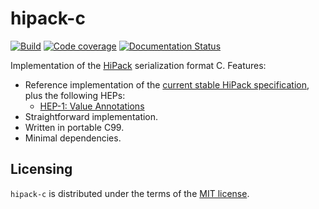 hipack-c
========

[![Build](https://github.com/aperezdc/hipack-c/actions/workflows/build.yml/badge.svg?event=push)](https://github.com/aperezdc/hipack-c/actions/workflows/build.yml)
[![Code coverage](https://img.shields.io/coveralls/aperezdc/hipack-c/master.svg?style=flat)](https://coveralls.io/r/aperezdc/hipack-c?branch=master)
[![Documentation Status](https://readthedocs.org/projects/hipack-c/badge/?version=latest)](https://hipack-c.readthedocs.org/en/latest)

Implementation of the [HiPack](http://hipack.org) serialization format C.
Features:

* Reference implementation of the [current stable HiPack
  specification](https://github.com/aperezdc/hipack/blob/gh-pages/spec.rst),
  plus the following HEPs:
  - [HEP-1: Value Annotations](https://github.com/aperezdc/hipack/blob/gh-pages/heps/hep-001.rst)
* Straightforward implementation.
* Written in portable C99.
* Minimal dependencies.


Licensing
---------

`hipack-c` is distributed under the terms of the [MIT
license](http://opensource.org/licenses/mit).

